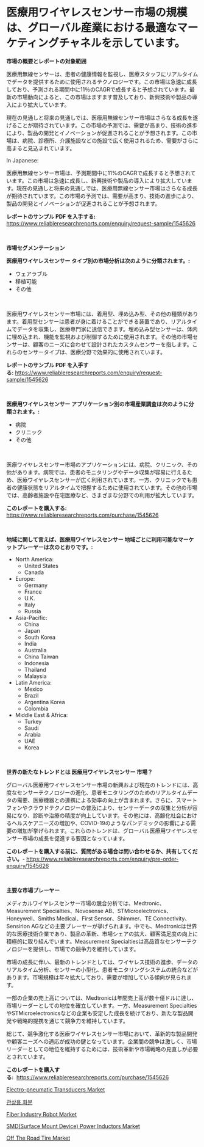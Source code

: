 <p><h1>医療用ワイヤレスセンサー市場の規模は、グローバル産業における最適なマーケティングチャネルを示しています。</h1></p><p><strong>市場の概要とレポートの対象範囲</strong></p>
<p><p>医療用無線センサーは、患者の健康情報を監視し、医療スタッフにリアルタイムでデータを提供するために使用されるテクノロジーです。この市場は急速に成長しており、予測される期間中に11％のCAGRで成長すると予想されています。最新の市場動向によると、この市場はますます普及しており、新興技術や製品の導入により拡大しています。</p><p>現在の見通しと将来の見通しでは、医療用無線センサー市場はさらなる成長を遂げることが期待されています。この市場の予測では、需要が高まり、技術の進歩により、製品の開発とイノベーションが促進されることが予想されます。この市場は、病院、診療所、介護施設などの施設で広く使用されるため、需要がさらに高まると見込まれています。</p><p>In Japanese:</p><p>医療用無線センサー市場は、予測期間中に11%のCAGRで成長すると予想されています。この市場は急速に成長し、新興技術や製品の導入により拡大しています。現在の見通しと将来の見通しでは、医療用無線センサー市場はさらなる成長が期待されています。この市場の予測では、需要が高まり、技術の進歩により、製品の開発とイノベーションが促進されることが予想されます。</p></p>
<p><strong>レポートのサンプル PDF を入手する:</strong> <a href="https://www.reliableresearchreports.com/enquiry/request-sample/1545626">https://www.reliableresearchreports.com/enquiry/request-sample/1545626</a></p>
<p>&nbsp;</p>
<p><strong>市場セグメンテーション</strong></p>
<p><strong>医療用ワイヤレスセンサー タイプ別の市場分析は次のように分類されます。:</strong></p>
<p><ul><li>ウェアラブル</li><li>移植可能</li><li>その他</li></ul></p>
<p>&nbsp;</p>
<p><p>医療用ワイヤレスセンサー市場には、着用型、埋め込み型、その他の種類があります。着用型センサーは患者が身に着けることができる装置であり、リアルタイムでデータを収集し、医療専門家に送信できます。埋め込み型センサーは、体内に埋め込まれ、機能を監視および制御するために使用されます。その他の市場センサーは、顧客のニーズに合わせて設計されたカスタムセンサーを指します。これらのセンサータイプは、医療分野で効果的に使用されています。</p></p>
<p><strong>レポートのサンプル PDF を入手する:</strong>&nbsp;<a href="https://www.reliableresearchreports.com/enquiry/request-sample/1545626">https://www.reliableresearchreports.com/enquiry/request-sample/1545626</a></p>
<p>&nbsp;</p>
<p><strong> 医療用ワイヤレスセンサー アプリケーション別の市場産業調査は次のように分類されます。:</strong></p>
<p><ul><li>病院</li><li>クリニック</li><li>その他</li></ul></p>
<p>&nbsp;</p>
<p><p>医療ワイヤレスセンサー市場のアプリケーションには、病院、クリニック、その他があります。病院では、患者のモニタリングやデータ収集が容易に行えるため、医療ワイヤレスセンサーが広く利用されています。一方、クリニックでも患者の健康状態をリアルタイムで把握するために使用されています。その他の市場では、高齢者施設や在宅医療など、さまざまな分野での利用が拡大しています。</p></p>
<p><strong>このレポートを購入する:</strong>&nbsp; <a href="https://www.reliableresearchreports.com/purchase/1545626">https://www.reliableresearchreports.com/purchase/1545626</a></p>
<p>&nbsp;</p>
<p><strong>地域に関して言えば、医療用ワイヤレスセンサー 地域ごとに利用可能なマーケットプレーヤーは次のとおりです。:</strong></p>
<p><ul>
    <li>
        North America:
        <ul>
            <li>United States</li>
            <li>Canada</li>
        </ul>
    </li>
    <li>
        Europe:
        <ul>
            <li>Germany</li>
            <li>France</li>
            <li>U.K.</li>
            <li>Italy</li>
            <li>Russia</li>
        </ul>
    </li>
    <li>
        Asia-Pacific:
        <ul>
            <li>China</li>
            <li>Japan</li>
            <li>South Korea</li>
            <li>India</li>
            <li>Australia</li>
            <li>China Taiwan</li>
            <li>Indonesia</li>
            <li>Thailand</li>
            <li>Malaysia</li>
        </ul>
    </li>
    <li>
        Latin America:
        <ul>
            <li>Mexico</li>
            <li>Brazil</li>
            <li>Argentina Korea</li>
            <li>Colombia</li>
        </ul>
    </li>
    <li>
        Middle East & Africa:
        <ul>
            <li>Turkey</li>
            <li>Saudi</li>
            <li>Arabia</li>
            <li>UAE</li>
            <li>Korea</li>
        </ul>
    </li>
    </ul></p>
<p>&nbsp;</p>
<p><strong>世界の新たなトレンドとは 医療用ワイヤレスセンサー 市場？</strong></p>
<p><p>グローバル医療用ワイヤレスセンサー市場の新興および現在のトレンドには、高度なセンサーテクノロジーの進化、患者モニタリングのためのリアルタイムデータの需要、医療機器との連携による効率の向上が含まれます。さらに、スマートフォンやクラウドテクノロジーの普及により、センサーデータの収集と分析が容易になり、診断や治療の精度が向上しています。その他には、高齢化社会におけるヘルスケアニーズの増加や、COVID-19のようなパンデミックの影響による需要の増加が挙げられます。これらのトレンドは、グローバル医療用ワイヤレスセンサー市場の成長を促進する要因となっています。</p></p>
<p><strong>このレポートを購入する前に、質問がある場合は問い合わせるか、共有してください。</strong>- <a href="https://www.reliableresearchreports.com/enquiry/pre-order-enquiry/1545626">https://www.reliableresearchreports.com/enquiry/pre-order-enquiry/1545626</a></p>
<p>&nbsp;</p>
<p><strong>主要な市場プレーヤー</strong></p>
<p><p>メディカルワイヤレスセンサー市場の競合分析では、Medtronic、Measurement Specialties、Novosense AB、STMicroelectronics、Honeywell、Smiths Medical、First Sensor、Shimmer、TE Connectivity、Sensirion AGなどの主要プレーヤーが挙げられます。中でも、Medtronicは世界的な医療技術企業であり、製品の革新、市場シェアの拡大、顧客満足度の向上に積極的に取り組んでいます。Measurement Specialtiesは高品質なセンサーテクノロジーを提供し、市場での競争力を維持しています。</p><p>市場の成長に伴い、最新のトレンドとしては、ワイヤレス技術の進歩、データのリアルタイム分析、センサーの小型化、患者モニタリングシステムの統合などがあります。市場規模は年々拡大しており、需要が増加している傾向が見られます。</p><p>一部の企業の売上高については、Medtronicは年間売上高が数十億ドルに達し、市場リーダーとしての地位を確立しています。一方、Measurement SpecialtiesやSTMicroelectronicsなどの企業も安定した成長を続けており、新たな製品開発や戦略的提携を通じて競争力を維持しています。</p><p>総じて、競争激化する医療ワイヤレスセンサー市場において、革新的な製品開発や顧客ニーズへの適応が成功の鍵となっています。企業間の競争は激しく、市場リーダーとしての地位を維持するためには、技術革新や市場戦略の見直しが必要とされています。</p></p>
<p><strong>このレポートを購入する:</strong>&nbsp;&nbsp;<a href="https://www.reliableresearchreports.com/purchase/1545626">https://www.reliableresearchreports.com/purchase/1545626</a></p>
<p><p><a href="https://github.com/dringals/Market-Research-Report-List-3/blob/main/electro-pneumatic-transducers-market.md">Electro-pneumatic Transducers Market</a></p><p><a href="https://github.com/OwenHamiytll568745/Market-Research-Report-List-1/blob/main/634488212042.md">관상용 화분</a></p><p><a href="https://www.linkedin.com/pulse/fiber-industry-robot-market-comprehensive-report-its-share-8xb0c?trackingId=nwugs%2BlGpN%2BdwA051iKpbg%3D%3D">Fiber Industry Robot Market</a></p><p><a href="https://github.com/lbird53714/Market-Research-Report-List-3/blob/main/smdsurface-mount-device-power-inductors-market.md">SMD(Surface Mount Device) Power Inductors Market</a></p><p><a href="https://issuu.com/reportprime-2/docs/off-the-road-tire-market-size-2030._3752b89efa4dd4">Off The Road Tire Market</a></p></p>